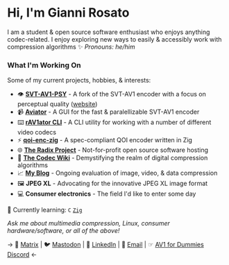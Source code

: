 # Hi, I'm Gianni Rosato

I am a student & open source software enthusiast who enjoys anything codec-related. I enjoy exploring new ways to easily & accessibly work with compression algorithms ✨
*Pronouns: he/him*

### What I'm Working On

Some of my current projects, hobbies, & interests:

- 👁️ **[SVT-AV1-PSY](https://github.com/gianni-rosato/svt-av1-psy)** - A fork of the SVT-AV1 encoder with a focus on perceptual quality ([website](https://svt-av1-psy.com))
- 📹 **[Aviator](https://wiki.x266.mov/docs/utilities/Aviator)** - A GUI for the fast & paralellizable SVT-AV1 encoder
- ⌨️ **[rAV1ator CLI](https://wiki.x266.mov/docs/utilities/rav1ator-cli)** - A CLI utility for working with a number of different video codecs
- ⚡️ **[qoi-enc-zig](https://github.com/gianni-rosato/qoi-enc-zig)** - A spec-compliant QOI encoder written in Zig
- 🌐 **[The Radix Project](https://radixproject.org)** - Not-for-profit open source software hosting
- 📖 **[The Codec Wiki](https://wiki.x266.mov/)** - Demystifying the realm of digital compression algorithms
- 📈 **[My Blog](https://giannirosato.com/blog/)** - Ongoing evaluation of image, video, & data compression
- 🖼️ **JPEG XL** - Advocating for the innovative JPEG XL image format
- 💻️ **Consumer electronics** - The field I'd like to enter some day

🌱 Currently learning: `C` [`Zig`](https://ziglang.org/)

*Ask me about multimedia compression, Linux, consumer hardware/software, or all of the above!*

-> 📲 [Matrix](https://matrix.to/#/@computerbustr:matrix.org) | 🐦️ [Mastodon](https://disobey.net/@gianni) | 🧾 [LinkedIn](https://www.linkedin.com/in/gianni-r-52487124b/) | 📧 [Email](mailto:grosatowork@proton.me) | ☞ [AV1 for Dummies Discord](https://discord.gg/bbQD5MjDr3) <-
